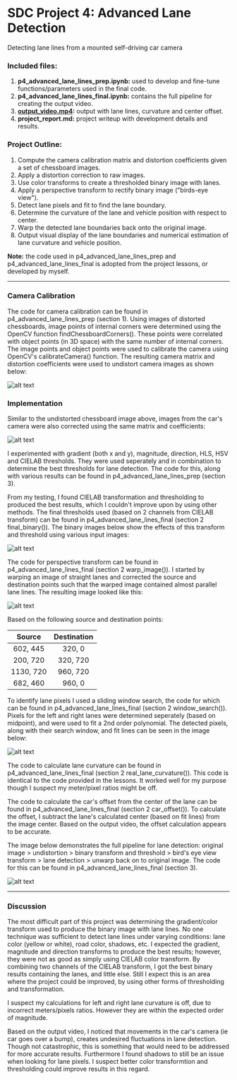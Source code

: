 # SDC Project 4: Advanced Lane Detection

Detecting lane lines from a mounted self-driving car camera

### Included files:
  1. **p4_advanced_lane_lines_prep.ipynb:** used to develop and fine-tune functions/parameters used in the final code.
  2. **p4_advanced_lane_lines_final.ipynb:** contains the full pipeline for creating the output video.
  3. **[output_video.mp4](./output_video.mp4):** output with lane lines, curvature and center offset.
  4. **project_report.md:** project writeup with development details and results.
  
### Project Outline:
1. Compute the camera calibration matrix and distortion coefficients given a set of chessboard images.
2. Apply a distortion correction to raw images.
3. Use color transforms to create a thresholded binary image with lanes.
4. Apply a perspective transform to rectify binary image ("birds-eye view").
5. Detect lane pixels and fit to find the lane boundary.
6. Determine the curvature of the lane and vehicle position with respect to center.
7. Warp the detected lane boundaries back onto the original image.
8. Output visual display of the lane boundaries and numerical estimation of lane curvature and vehicle position.
  
**Note:** the code used in p4_advanced_lane_lines_prep and p4_advanced_lane_lines_final is adopted from the project lessons, or developed by myself.

[//]: # (Image References)

[image1]: ./output_images/01_undistort.png "Undistorted"
[image2]: ./output_images/01_undistort2.png "Undistorted"
[image3]: ./output_images/02_binary.png "Binary"
[image4]: ./output_images/03_warped.png "Warped"
[image5]: ./output_images/04_window_search.png "Window Search"
[image6]: ./output_images/05_lanes.png "Detected Lanes"
[image7]: ./output_images/06_output.png "Unwarped Output"
[image8]: ./output_images/07_final_test.png "Final Pipeline Test"

---

### Camera Calibration

The code for camera calibration can be found in p4_advanced_lane_lines_prep (section 1). Using images of distorted chessboards, image points of internal corners were determined using the OpenCV function findChessboardCorners(). These points were correlated with object points (in 3D space) with the same number of internal corners. The image points and object points were used to calibrate the camera using OpenCV's calibrateCamera() function. The resulting camera matrix and distortion coefficients were used to undistort camera images as shown below:

![alt text][image1]

### Implementation

Similar to the undistorted chessboard image above, images from the car's camera were also corrected using the same matrix and coefficients:

![alt text][image2]

I experimented with gradient (both x and y), magnitude, direction, HLS, HSV and CIELAB thresholds. They were used seperately and in combination to determine the best thresholds for lane detection. The code for this, along with various results can be found in p4_advanced_lane_lines_prep (section 3).

From my testing, I found CIELAB transformation and thresholding to produced the best results, which I couldn't improve upon by using other methods. The final thresholds used (based on 2 channels from CIELAB transform) can be found in p4_advanced_lane_lines_final (section 2 final_binary()). The binary images below show the effects of this transform and threshold using various input images:

![alt text][image3]

The code for perspective transform can be found in p4_advanced_lane_lines_final (section 2 warp_image()). I started by warping an image of straight lanes and corrected the source and destination points such that the warped image contained almost parallel lane lines. The resulting image looked like this:
  
![alt text][image4]
  
Based on the following source and destination points:
  
| Source        | Destination   | 
|:-------------:|:-------------:| 
| 602, 445      | 320, 0        | 
| 200, 720      | 320, 720      |
| 1130, 720     | 960, 720      |
| 682, 460      | 960, 0        |
  
To identify lane pixels I used a sliding window search, the code for which can be found in p4_advanced_lane_lines_final (section 2 window_search()). Pixels for the left and right lanes were determined seperately (based on midpoint), and were used to fit a 2nd order polynomial. The detected pixels, along with their search window, and fit lines can be seen in the image below:

![alt text][image5]

The code to calculate lane curvature can be found in p4_advanced_lane_lines_final (section 2 real_lane_curvature()). This code is identical to the code provided in the lessons. It worked well for my purpose though I suspect my meter/pixel ratios might be off. 
  
The code to calculate the car's offset from the center of the lane can be found in p4_advanced_lane_lines_final (section 2 car_offset()). To calculate the offset, I subtract the lane's calculated center (based on fit lines) from the image center. Based on the output video, the offset calculation appears to be accurate.

The image below demonstrates the full pipeline for lane detection: original image > undistortion > binary transform and threshold > bird's eye view transform > lane detection > unwarp back on to original image. The code for this can be found in p4_advanced_lane_lines_final (section 3).

![alt text][image8]

---

### Discussion

The most difficult part of this project was determining the gradient/color transform used to produce the binary image with lane lines. No one technique was sufficient to detect lane lines under varying conditions: lane color (yellow or white), road color, shadows, etc. I expected the gradient, magnitude and direction transforms to produce the best results; however, they were not as good as simply using CIELAB color transform. By combining two channels of the CIELAB transform, I got the best binary results containing the lanes, and little else. Still I expect this is an area where the project could be improved, by using other forms of thresholding and transformation.

I suspect my calculations for left and right lane curvature is off, due to incorrect meters/pixels ratios. However they are within the expected order of magnitude.

Based on the output video, I noticed that movements in the car's camera (ie car goes over a bump), creates undesired fluctuations in lane detection. Though not catastrophic, this is something that would need to be addressed for more accurate results. Furthermore I found shadows to still be an issue when looking for lane pixels. I suspect better color transformtion and thresholding could improve results in this regard.
